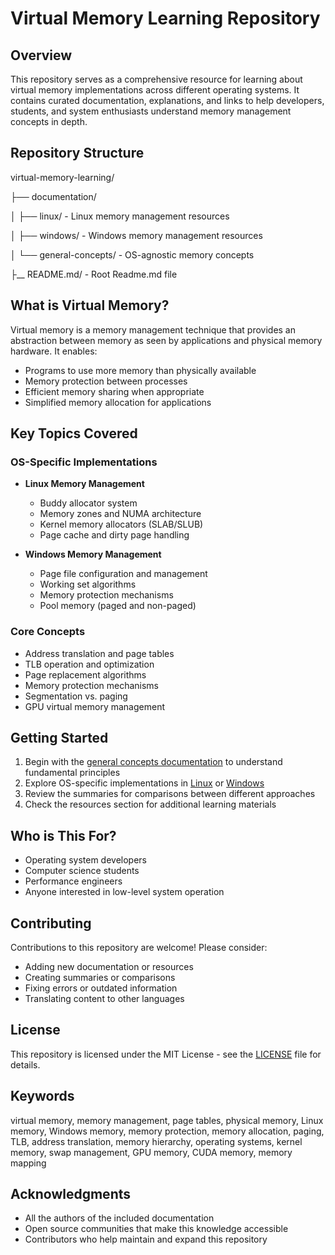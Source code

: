 # Virtual Memory Learning Repository

## Overview

This repository serves as a comprehensive resource for learning about virtual memory implementations across different operating systems. It contains curated documentation, explanations, and links to help developers, students, and system enthusiasts understand memory management concepts in depth.

## Repository Structure

virtual-memory-learning/

├── documentation/

│   ├── linux/              - Linux memory management resources

│   ├── windows/            - Windows memory management resources

│   └── general-concepts/   - OS-agnostic memory concepts

├__ README.md/                  - Root Readme.md file

## What is Virtual Memory?

Virtual memory is a memory management technique that provides an abstraction between memory as seen by applications and physical memory hardware. It enables:

- Programs to use more memory than physically available
- Memory protection between processes
- Efficient memory sharing when appropriate
- Simplified memory allocation for applications

## Key Topics Covered

### OS-Specific Implementations

- **Linux Memory Management**
  - Buddy allocator system
  - Memory zones and NUMA architecture
  - Kernel memory allocators (SLAB/SLUB)
  - Page cache and dirty page handling

- **Windows Memory Management**
  - Page file configuration and management
  - Working set algorithms
  - Memory protection mechanisms
  - Pool memory (paged and non-paged)

### Core Concepts

- Address translation and page tables
- TLB operation and optimization
- Page replacement algorithms
- Memory protection mechanisms
- Segmentation vs. paging
- GPU virtual memory management

## Getting Started

1. Begin with the [general concepts documentation](./documentation/general-concepts/README.md) to understand fundamental principles
2. Explore OS-specific implementations in [Linux](./documentation/linux/README.md) or [Windows](./documentation/windows/README.md)
3. Review the summaries for comparisons between different approaches
4. Check the resources section for additional learning materials

## Who is This For?

- Operating system developers
- Computer science students
- Performance engineers
- Anyone interested in low-level system operation

## Contributing

Contributions to this repository are welcome! Please consider:

- Adding new documentation or resources
- Creating summaries or comparisons
- Fixing errors or outdated information
- Translating content to other languages

## License

This repository is licensed under the MIT License - see the [LICENSE](LICENSE) file for details.

## Keywords

virtual memory, memory management, page tables, physical memory, Linux memory, Windows memory, memory protection, memory allocation, paging, TLB, address translation, memory hierarchy, operating systems, kernel memory, swap management, GPU memory, CUDA memory, memory mapping

## Acknowledgments

- All the authors of the included documentation
- Open source communities that make this knowledge accessible
- Contributors who help maintain and expand this repository
